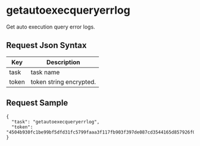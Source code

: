 # getautoexecqueryerrlog

Get auto execution query error logs.

## Request Json Syntax

| **Key** | **Description** |
| --- | --- |
| task | task name |
| token | token string encrypted. |

## Request Sample

```
{
  "task": "getautoexecqueryerrlog",
  "token": "4504b930fc1be99bf5dfd31fc5799faaa3f117fb903f397de087cd3544165d857926f07dd201b6aa"
}
```
